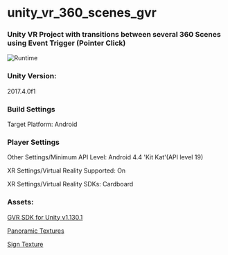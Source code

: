 # unity_vr_360_scenes_gvr

### Unity VR Project with transitions between several 360 Scenes using Event Trigger (Pointer Click)

![Runtime](https://media.giphy.com/media/pcKpaaonX5eWKoeDYI/giphy.gif)

### Unity Version:

2017.4.0f1

### Build Settings

Target Platform: Android

### Player Settings

Other Settings/Minimum API Level: Android 4.4 'Kit Kat'(API level 19)

XR Settings/Virtual Reality Supported: On

XR Settings/Virtual Reality SDKs: Cardboard

### Assets:

[GVR SDK for Unity v1.130.1](https://github.com/googlevr/gvr-unity-sdk)

[Panoramic Textures](http://texturify.com/category/environment-panoramas.html)

[Sign Texture](https://de.wikipedia.org/wiki/Datei:E010.svg)
